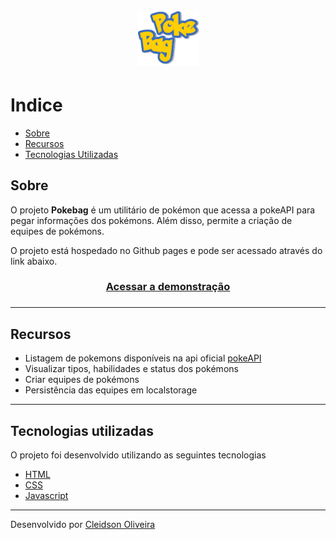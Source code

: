 <h1 align="center">
    <img src="Images/Logo.png" width="100px">
</h1>

# Indice

* [Sobre](#sobre)
* [Recursos](#recursos)
* [Tecnologias Utilizadas](#tecnologias-utilizadas)

## Sobre

O projeto **Pokebag** é um utilitário de pokémon que acessa a pokeAPI para pegar informações dos pokémons. Além disso, permite a criação de equipes de pokémons.

O projeto está hospedado no Github pages e pode ser acessado através do link abaixo.

<h3 align="center">
    <a href="https://cleidson-oliveira.github.io/Pokebag/">Acessar a demonstração</a>
<h3 >

---

## Recursos

- Listagem de pokemons disponíveis na api oficial [pokeAPI](https://pokeapi.co/docs/v2)
- Visualizar tipos, habilidades e status dos pokémons
- Criar equipes de pokémons
- Persistência das equipes em localstorage

---

## Tecnologias utilizadas

O projeto foi desenvolvido utilizando as seguintes tecnologias

- [HTML](https://developer.mozilla.org/pt-BR/docs/Web/HTML)
- [CSS](https://developer.mozilla.org/pt-BR/docs/Web/CSS)
- [Javascript](https://developer.mozilla.org/pt-BR/docs/Web/JavaScript) 

---

Desenvolvido por [Cleidson Oliveira](https://github.com/Cleidson-Oliveira)
